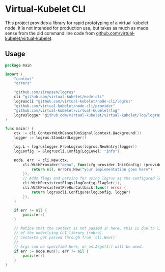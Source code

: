Virtual-Kubelet CLI
==================

This project provides a library for rapid prototyping of a virtual-kubelet node.
It is not intended for production use, but takes as much as made sense from
the old command line code from [github.com/virtual-kubelet/virtual-kubelet][vk].

[vk]: https://github.com/virtual-kubelet/virtual-kubelet


## Usage

```go
package main

import (
	"context"
	"errors"

	"github.com/sirupsen/logrus"
	cli "github.com/virtual-kubelet/node-cli"
	logruscli "github.com/virtual-kubelet/node-cli/logrus"
	"github.com/virtual-kubelet/node-cli/provider"
	"github.com/virtual-kubelet/virtual-kubelet/log"
	logruslogger "github.com/virtual-kubelet/virtual-kubelet/log/logrus"
)

func main() {
	ctx := cli.ContextWithCancelOnSignal(context.Background())
	logger := logrus.StandardLogger()

	log.L = logruslogger.FromLogrus(logrus.NewEntry(logger))
	logConfig := &logruscli.Config{LogLevel: "info"}

	node, err := cli.New(ctx,
		cli.WithProvider("demo", func(cfg provider.InitConfig) (provider.Provider, error) {
			return nil, errors.New("your implementation goes here")
		}),
		// Adds flags and parsing for using logrus as the configured logger
		cli.WithPersistentFlags(logConfig.FlagSet()),
		cli.WithPersistentPreRunCallback(func() error {
			return logruscli.Configure(logConfig, logger)
		}),
	)

	if err != nil {
		panic(err)
	}

	// Notice that the context is not passed in here, this is due to limitations
	// of the underlying CLI library (cobra).
	// contexts get passed through from `cli.New()`
	//
	// Args can be specified here, or os.Args[1:] will be used.
	if err := node.Run(); err != nil {
		panic(err)
	}
}
```
